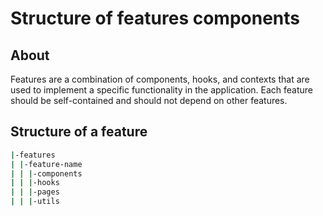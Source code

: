 # Structure of features components

## About

Features are a combination of components, hooks, and contexts that are used to implement a specific functionality in the application. Each feature should be self-contained and should not depend on other features.

## Structure of a feature

```bash
|-features
| |-feature-name
| | |-components
| | |-hooks
| | |-pages
| | |-utils
```
